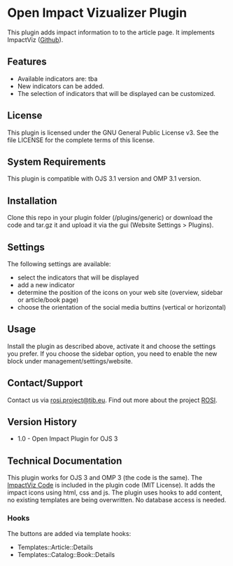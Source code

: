 # Open Impact Vizualizer Plugin

This plugin adds impact information to to the article page. It implements ImpactViz ([Github](https://github.com/tibhannover/rosi-prototype)).

## Features

* Available indicators are: tba
* New indicators can be added.
* The selection of indicators that will be displayed can be customized.

## License

This plugin is licensed under the GNU General Public License v3. See the file LICENSE for the complete terms of this license.

## System Requirements

This plugin is compatible with OJS 3.1 version and OMP 3.1 version.

## Installation

Clone this repo in your plugin folder (/plugins/generic) or download the code and tar.gz it and upload it via the gui (Website Settings > Plugins).

## Settings

The following settings are available:
- select the indicators that will be displayed
- add a new indicator
- determine the position of the icons on your web site (overview, sidebar or article/book page)
- choose the orientation of the social media buttins (vertical or horizontal)

## Usage
Install the plugin as described above, activate it and choose the settings you prefer. If you choose the sidebar option, you need to enable the new block under management/settings/website.

## Contact/Support

Contact us via rosi.project@tib.eu. Find out more about the project [ROSI](https://tib.eu/rosi-project).

## Version History

* 1.0 - Open Impact Plugin for OJS 3

## Technical Documentation

This plugin works for OJS 3 and OMP 3 (the code is the same). The [ImpactViz Code](https://github.com/tibhannover/rosi-prototype) is included in the plugin code (MIT License). It adds the impact icons using html, css and js. The plugin uses hooks to add content, no existing templates are being overwritten. No database access is needed.

### Hooks

The buttons are added via template hooks:
* Templates::Article::Details
* Templates::Catalog::Book::Details
